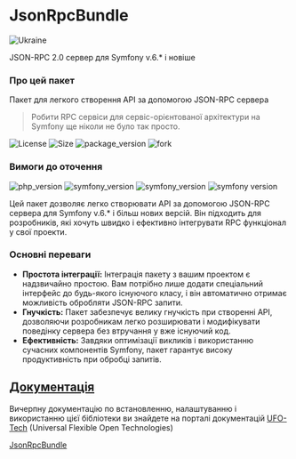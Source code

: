 # JsonRpcBundle
![Ukraine](https://img.shields.io/badge/%D0%A1%D0%BB%D0%B0%D0%B2%D0%B0-%D0%A3%D0%BA%D1%80%D0%B0%D1%97%D0%BD%D1%96-yellow?labelColor=blue)

JSON-RPC 2.0 сервер для Symfony v.6.* і новіше

### Про цей пакет

Пакет для легкого створення API за допомогою JSON-RPC сервера  

>Робити RPC сервіси для сервіс-орієнтованої архітектури на Symfony ще ніколи не було так просто.

![License](https://img.shields.io/badge/license-MIT-green?labelColor=7b8185) ![Size](https://img.shields.io/github/repo-size/ufo-tech/json-rpc-bundle?label=Size%20of%20the%20repository) ![package_version](https://img.shields.io/github/v/tag/ufo-tech/json-rpc-bundle?color=blue&label=Latest%20Version&logo=Packagist&logoColor=white&labelColor=7b8185) ![fork](https://img.shields.io/github/forks/ufo-tech/json-rpc-bundle?color=green&logo=github&style=flat)

### Вимоги до оточення
![php_version](https://img.shields.io/packagist/dependency-v/ufo-tech/json-rpc-bundle/php?logo=PHP&logoColor=white) ![symfony_version](https://img.shields.io/packagist/dependency-v/ufo-tech/json-rpc-bundle/symfony/framework-bundle?label=Symfony&logo=Symfony&logoColor=white) ![symfony_version](https://img.shields.io/packagist/dependency-v/ufo-tech/json-rpc-bundle/symfony/serializer?label=SymfonySerializer&logo=Symfony&logoColor=white) ![symfony version](https://img.shields.io/packagist/dependency-v/ufo-tech/json-rpc-bundle/symfony/serializer?label=SymfonyCache&logo=Symfony&logoColor=white)

Цей пакет дозволяє легко створювати API за допомогою JSON-RPC сервера для Symfony v.6.* і більш нових версій. Він підходить для розробників, які хочуть швидко і ефективно інтегрувати RPC функціонал у свої проекти.

### Основні переваги
- **Простота інтеграції:** Інтеграція пакету з вашим проектом є надзвичайно простою. Вам потрібно лише додати спеціальний інтерфейс до будь-якого існуючого класу, і він автоматично отримає можливість обробляти JSON-RPC запити.
- **Гнучкість:** Пакет забезпечує велику гнучкість при створенні API, дозволяючи розробникам легко розширювати і модифікувати поведінку сервера без втручання у вже існуючий код.
- **Ефективність:** Завдяки оптимізації викликів і використанню сучасних компонентів Symfony, пакет гарантує високу продуктивність при обробці запитів.

## [Документація](https://docs.ufo-tech.space/bin/view/docs/JsonRpcBundle/?language=uk)
Вичерпну документацію по встановленню, налаштуванню і використанню цієї бібліотеки ви знайдете на порталі документацій [UFO-Tech](https://docs.ufo-tech.space/?language=uk) (Universal Flexible Open Technologies)

[JsonRpcBundle](https://docs.ufo-tech.space/bin/view/docs/JsonRpcBundle/?language=uk)